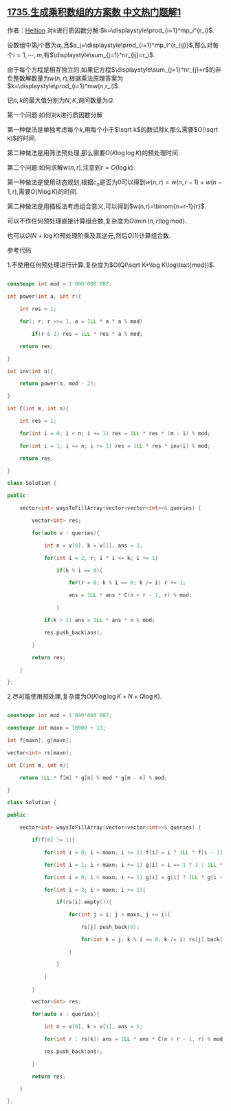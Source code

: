 ## [1735.生成乘积数组的方案数 中文热门题解1](https://leetcode.cn/problems/count-ways-to-make-array-with-product/solutions/100000/shu-lun-zu-he-ru-men-by-heltion-1whx)

作者：[Heltion](https://leetcode.cn/u/Heltion)
对$k$进行质因数分解:$k=\displaystyle\prod_{i=1}^mp_i^{r_i}$.
设数组中第$j$个数为$a_j$,且$a_j=\displaystyle\prod_{i=1}^mp_i^{r_{ij}}$,那么对每个$i=1,\cdots,m$,有$\displaystyle\sum_{j=1}^nr_{ij}=r_i$.
由于每个方程是相互独立的,如果记方程$\displaystyle\sum_{j=1}^nr_{j}=r$的非负整数解数量为$w(n,r)$,根据乘法原理答案为$k=\displaystyle\prod_{i=1}^mw(n,r_i)$.

记$n,k$的最大值分别为$N,K$,询问数量为$Q$.

第一个问题:如何对$k$进行质因数分解
第一种做法是单独考虑每个$k$,用每个小于$\sqrt k$的数试除$k$,那么需要$O(\sqrt k)$的时间.
第二种做法是用筛法预处理,那么需要$O(K\log\log K)$的预处理时间.

第二个问题:如何求解$w(n,r)$,注意到$r=O(\log k)$.
第一种做法是使用动态规划,根据$c_n$是否为$0$可以得到$w(n,r)=w(n,r-1)+w(n-1,r)$,需要$O(N\log K)$的时间.
第二种做法是用插板法考虑组合意义,可以得到$w(n,r)=\binom{n+r-1}{r}$.
可以不作任何预处理直接计算组合数,复杂度为$O(\min(n,r)\log\text{mod})$.
也可以$O(N+\log K)$预处理阶乘及其逆元,然后$O(1)$计算组合数.

参考代码
1.不使用任何预处理进行计算,复杂度为$O(Q(\sqrt K+\log K\log\text{mod})$.
```C++
constexpr int mod = 1'000'000'007;
int power(int a, int r){
    int res = 1;
    for(; r; r >>= 1, a = 1LL * a * a % mod)
        if(r & 1) res = 1LL * res * a % mod;
    return res;
}
int inv(int n){
    return power(n, mod - 2);
}
int C(int m, int n){
    int res = 1;
    for(int i = 0; i < n; i += 1) res = 1LL * res * (m - i) % mod;
    for(int i = 1; i <= n; i += 1) res = 1LL * res * inv(i) % mod;
    return res;
}
class Solution {
public:
    vector<int> waysToFillArray(vector<vector<int>>& queries) {
        vector<int> res;
        for(auto v : queries){
            int n = v[0], k = v[1], ans = 1;
            for(int i = 2, r; i * i <= k; i += 1)
                if(k % i == 0){
                    for(r = 0; k % i == 0; k /= i) r += 1;
                    ans = 1LL * ans * C(n + r - 1, r) % mod;
                }
            if(k > 1) ans = 1LL * ans * n % mod;
            res.push_back(ans);
        }
        return res;
    }
};
```
2.尽可能使用预处理,复杂度为$O(K\log\log K+N+Q\log K)$.
```C++
constexpr int mod = 1'000'000'007;
constexpr int maxn = 10000 + 13;
int f[maxn], g[maxn];
vector<int> rs[maxn];
int C(int m, int n){
    return 1LL * f[m] * g[n] % mod * g[m - n] % mod;
}
class Solution {
public:
    vector<int> waysToFillArray(vector<vector<int>>& queries) {
        if(f[0] != 1){
            for(int i = 0; i < maxn; i += 1) f[i] = i ? 1LL * f[i - 1] * i % mod : 1;
            for(int i = 1; i < maxn; i += 1) g[i] = i == 1 ? 1 : 1LL * (mod - mod / i) * g[mod % i] % mod;
            for(int i = 0; i < maxn; i += 1) g[i] = g[i] ? 1LL * g[i - 1] * g[i] % mod : 1;
            for(int i = 2; i < maxn; i += 1){
                if(rs[i].empty()){
                    for(int j = i; j < maxn; j += i){
                        rs[j].push_back(0);
                        for(int k = j; k % i == 0; k /= i) rs[j].back() += 1;
                    }
                }
            }
        }
        vector<int> res;
        for(auto v : queries){
            int n = v[0], k = v[1], ans = 1;
            for(int r : rs[k]) ans = 1LL * ans * C(n + r - 1, r) % mod;
            res.push_back(ans);
        }
        return res;
    }
};
```